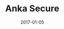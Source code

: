 ---
title: "Anka Secure"
linkTitle: "Anka Secure"
weight: 7
date: 2017-01-05
description: >
  Anka Secure solution is built on top of Anka macOS virtualization engine with features to create secure VMs and manage and distribute to the users.
---